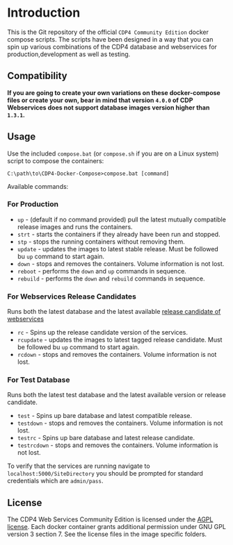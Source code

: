 # Introduction

This is the Git repository of the official `CDP4 Community Edition` docker compose scripts. The scripts have been designed in a way that you can spin up various combinations of the CDP4 database and webservices for production,development as well as testing.

## Compatibility

**If you are going to create your own variations on these docker-compose files or create your own, bear in mind that version `4.0.0` of CDP Webservices does not support database images version higher than `1.3.1`.**

## Usage

Use the included `compose.bat` (or `compose.sh` if you are on a Linux system) script to compose the containers:

```
C:\path\to\CDP4-Docker-Compose>compose.bat [command]
```

Available commands:

### For Production

- `up` - (default if no command provided) pull the latest mutually compatible release images and runs the containers.
- `strt` - starts the containers if they already have been run and stopped.
- `stp` - stops the running containers without removing them.
- `update` - updates the images to latest stable release. Must be followed bu `up` command to start again.
- `down` - stops and removes the containers. Volume information is not lost.
- `reboot` - performs the `down` and `up` commands in sequence.
- `rebuild` - performs the `down` and `rebuild` commands in sequence.

### For Webservices Release Candidates

Runs both the latest database and the latest available [release candidate of webservices](https://github.com/RHEAGROUP/CDP4-WebServices-Community-Edition/packages/265915)

- `rc` - Spins up the release candidate version of the services.
- `rcupdate` - updates the images to latest tagged release candidate. Must be followed bu `up` command to start again.
- `rcdown` - stops and removes the containers. Volume information is not lost.

### For Test Database

Runs both the latest test database and the latest available version or release candidate.

- `test` - Spins up bare database and latest compatible release.
- `testdown` - stops and removes the containers. Volume information is not lost.
- `testrc` - Spins up bare database and latest release candidate.
- `testrcdown` - stops and removes the containers. Volume information is not lost.

To verify that the services are running navigate to `localhost:5000/SiteDirectory` you should be prompted for standard credentials which are `admin/pass`.

## License

The CDP4 Web Services Community Edition is licensed under the [AGPL license](LICENSE). Each docker container grants additional permission under GNU GPL version 3 section 7. See the license files in the image specific folders.
